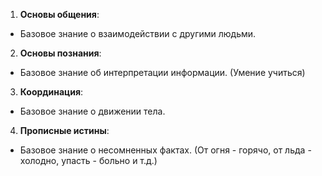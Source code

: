  1. **Основы общения**:
- Базовое знание о взаимодействии с другими людьми.

2. **Основы познания**:
- Базовое знание об интерпретации информации. (Умение учиться)

3. **Координация**:
- Базовое знание о движении тела.

4. **Прописные истины**:
- Базовое знание о несомненных фактах. (От огня - горячо, от льда - холодно, упасть - больно и т.д.)